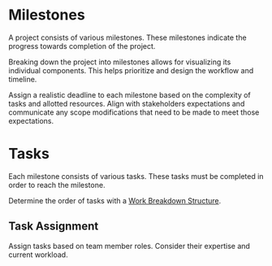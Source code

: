 # Milestones

A project consists of various milestones. These milestones indicate the progress towards completion of the project.

Breaking down the project into milestones allows for visualizing its individual components. This helps prioritize and design the workflow and timeline.

Assign a realistic deadline to each milestone based on the complexity of tasks and allotted resources. Align with stakeholders expectations and communicate any scope modifications that need to be made to meet those expectations.
# Tasks

Each milestone consists of various tasks. These tasks must be completed in order to reach the milestone.

Determine the order of tasks with a [Work Breakdown Structure](Work%20Breakdown%20Structure.md).

## Task Assignment

Assign tasks based on team member roles. Consider their expertise and current workload.
